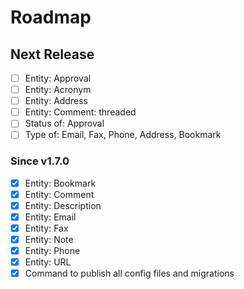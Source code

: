 # Roadmap

## Next Release

- [ ] Entity: Approval
- [ ] Entity: Acronym
- [ ] Entity: Address
- [ ] Entity: Comment: threaded
- [ ] Status of: Approval
- [ ] Type of: Email, Fax, Phone, Address, Bookmark

### Since v1.7.0

- [x] Entity: Bookmark
- [x] Entity: Comment
- [x] Entity: Description
- [x] Entity: Email
- [x] Entity: Fax
- [x] Entity: Note
- [x] Entity: Phone
- [x] Entity: URL
- [x] Command to publish all config files and migrations
